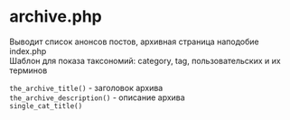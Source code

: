 # archive.php
Выводит список анонсов постов, архивная страница наподобие index.php  
Шаблон для показа таксономий: category, tag, пользовательских и их терминов  

`the_archive_title()` - заголовок архива  
`the_archive_description()` - описание архива  
`single_cat_title()`
